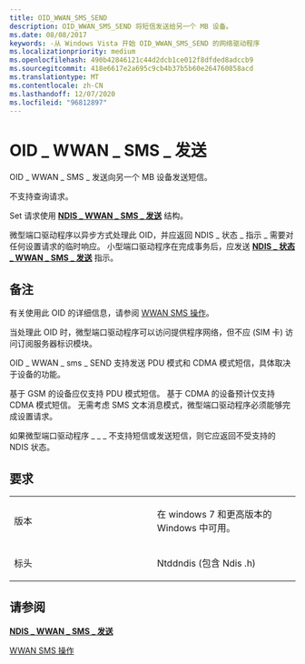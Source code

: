 ```yaml
---
title: OID_WWAN_SMS_SEND
description: OID_WWAN_SMS_SEND 将短信发送给另一个 MB 设备。
ms.date: 08/08/2017
keywords: -从 Windows Vista 开始 OID_WWAN_SMS_SEND 的网络驱动程序
ms.localizationpriority: medium
ms.openlocfilehash: 490b42846121c44d2dcb1ce012f8dfded8adccb9
ms.sourcegitcommit: 418e6617e2a695c9cb4b37b5b60e264760858acd
ms.translationtype: MT
ms.contentlocale: zh-CN
ms.lasthandoff: 12/07/2020
ms.locfileid: "96812897"
---
```

# <a name="oid_wwan_sms_send"></a>OID \_ WWAN \_ SMS \_ 发送


OID \_ WWAN \_ SMS \_ 发送向另一个 MB 设备发送短信。

不支持查询请求。

Set 请求使用 [**NDIS \_ WWAN \_ SMS \_ 发送**](/windows-hardware/drivers/ddi/ndiswwan/ns-ndiswwan-_ndis_wwan_sms_send) 结构。

微型端口驱动程序以异步方式处理此 OID，并应返回 NDIS \_ 状态 \_ 指示 \_ 需要对任何设置请求的临时响应。 小型端口驱动程序在完成事务后，应发送 [**NDIS \_ 状态 \_ WWAN \_ SMS \_ 发送**](ndis-status-wwan-sms-send.md) 指示。

<a name="remarks"></a>备注
-------

有关使用此 OID 的详细信息，请参阅 [WWAN SMS 操作](./mb-sms-operations.md)。

当处理此 OID 时，微型端口驱动程序可以访问提供程序网络，但不应 (SIM 卡) 访问订阅服务器标识模块。

OID \_ WWAN \_ sms \_ SEND 支持发送 PDU 模式和 CDMA 模式短信，具体取决于设备的功能。

基于 GSM 的设备应仅支持 PDU 模式短信。 基于 CDMA 的设备预计仅支持 CDMA 模式短信。 无需考虑 SMS 文本消息模式，微型端口驱动程序必须能够完成设置请求。

如果微型端口驱动程序 \_ \_ \_ 不支持短信或发送短信，则它应返回不受支持的 NDIS 状态。

<a name="requirements"></a>要求
------------

<table>
<colgroup>
<col width="50%" />
<col width="50%" />
</colgroup>
<tbody>
<tr class="odd">
<td><p>版本</p></td>
<td><p>在 windows 7 和更高版本的 Windows 中可用。</p></td>
</tr>
<tr class="even">
<td><p>标头</p></td>
<td>Ntddndis (包含 Ndis .h) </td>
</tr>
</tbody>
</table>

## <a name="see-also"></a>请参阅


[**NDIS \_ WWAN \_ SMS \_ 发送**](/windows-hardware/drivers/ddi/ndiswwan/ns-ndiswwan-_ndis_wwan_sms_send)

[WWAN SMS 操作](./mb-sms-operations.md)

 


